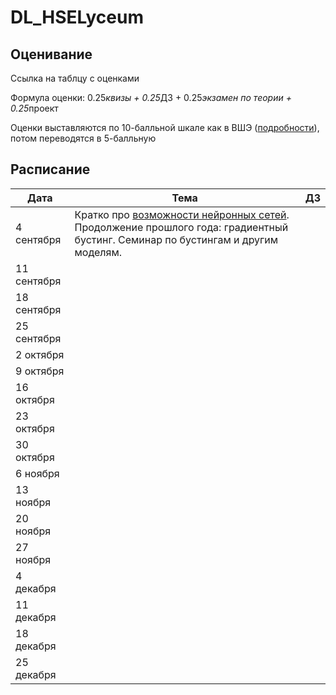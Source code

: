# DL_HSELyceum


## Оценивание
Ссылка на таблцу с оценками

Формула оценки: 0.25*квизы + 0.25*ДЗ + 0.25*экзамен по теории + 0.25*проект

Оценки выставляются по 10-балльной шкале как в ВШЭ ([подробности](https://www.hse.ru/studyspravka/Scale?ysclid=m1ngfy59pb473469014)), потом переводятся в 5-балльную 

## Расписание

| Дата | Тема | ДЗ |
|------|------|----| 
| 4 сентября | Кратко про [возможности нейронных сетей](introduction_and_boosting/01_Introduction_to_NNs.pdf). Продолжение прошлого года: градиентный бустинг. Семинар по бустингам и другим моделям.   | |
| 11 сентября |  | |
| 18 сентября |  |  |
| 25 сентября |  | |
| 2 октября |  | |
| 9 октября |  | |
| 16 октября |  | |
| 23 октября |  | |
| 30 октября | 	| |
| 6 ноября | | |
| 13 ноября | | |
| 20 ноября | | |
| 27 ноября | | |
| 4 декабря | | |
| 11 декабря | | |
| 18 декабря | | |
| 25 декабря | | |
